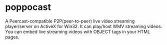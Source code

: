 # poppocast

A Peercast-compatible P2P(peer-to-peer) live video streaming player/server on ActiveX for Win32. It can play/host WMV streaming videos. You can embed live streaming videos with OBJECT tags in your HTML pages.
